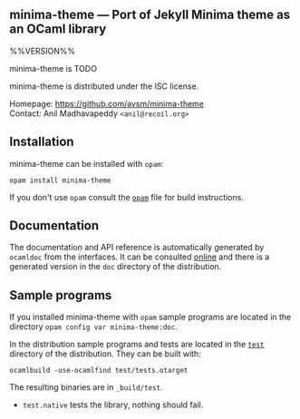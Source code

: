 minima-theme — Port of Jekyll Minima theme as an OCaml library
-------------------------------------------------------------------------------
%%VERSION%%

minima-theme is TODO

minima-theme is distributed under the ISC license.

Homepage: https://github.com/avsm/minima-theme  
Contact: Anil Madhavapeddy `<anil@recoil.org>`

## Installation

minima-theme can be installed with `opam`:

    opam install minima-theme

If you don't use `opam` consult the [`opam`](opam) file for build
instructions.

## Documentation

The documentation and API reference is automatically generated by
`ocamldoc` from the interfaces. It can be consulted [online][doc]
and there is a generated version in the `doc` directory of the
distribution.

[doc]: http://anil.recoil.org/minima-theme/doc

## Sample programs

If you installed minima-theme with `opam` sample programs are located in
the directory `opam config var minima-theme:doc`.

In the distribution sample programs and tests are located in the
[`test`](test) directory of the distribution. They can be built with:

    ocamlbuild -use-ocamlfind test/tests.otarget

The resulting binaries are in `_build/test`.

- `test.native` tests the library, nothing should fail.
